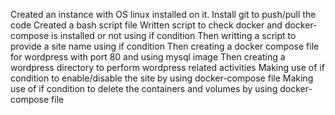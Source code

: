 Created an instance with OS linux installed on it.
Install git to push/pull the code
Created a bash script file
Written script to check docker and docker-compose is installed or not using if condition
Then writting a script to provide a site name using if condition
Then creating a docker compose file for wordpress with port 80 and using mysql image 
Then creating a wordpress directory to perform wordpress related activities
Making use of if condition to enable/disable the site by using docker-compose file 
Making use of if condition to delete the containers and volumes by using docker-compose file
